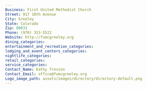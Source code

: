 ```yaml
---
Business: First United Methodist Church
Street: 917 10th Avenue
City: Greeley
State: Colorado
Zip: 80631
Phone: (970) 353-5522
Website: http://fumcgreeley.org
dining_categories: 
entertainment_and_recreation_categories: 
lodging_and_event_centers_categories: 
nightlife_categories: 
retail_categories: 
service_categories: 
Contact_Name: Kathy Trevino
Contact_Email: office@fumcgreeley.org
Logo_image_path: assets/images/directory/directory-default.png
---
```

